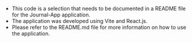 
 * This code is a selection that needs to be documented in a README file for the Journal-App application.
 * The application was developed using Vite and React.js.
 * Please refer to the README.md file for more information on how to use the application.
 